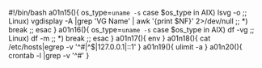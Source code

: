 #!/bin/bash
a01n15(){
os_type=`uname -s`
case $os_type in
    AIX)
        lsvg -o
        ;;
    Linux)
        vgdisplay -A |grep 'VG Name' | awk '{print $NF}' 2>/dev/null
        ;;
    *)
        break
        ;;
esac
}
a01n16(){
os_type=`uname -s`
case $os_type in
    AIX)
        df -vg
        ;;
    Linux)
        df -m
        ;;
    *)
        break
        ;;
esac
}
a01n17(){
env
}
a01n18(){
cat /etc/hosts|egrep -v '^#|^$|127.0.0.1|::1'
}
a01n19(){
ulimit -a 
}
a01n20(){
crontab -l |grep -v '^#'
}

